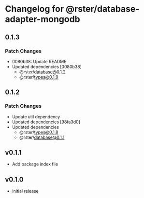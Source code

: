 # Changelog for @rster/database-adapter-mongodb

## 0.1.3

### Patch Changes

- 0080b38: Update README
- Updated dependencies [0080b38]
  - @rster/database@0.1.2
  - @rster/types@0.1.9

## 0.1.2

### Patch Changes

- Update util dependency
- Updated dependencies [98fa3d0]
- Updated dependencies
  - @rster/types@0.1.8
  - @rster/database@0.1.1

## v0.1.1

- Add package index file

## v0.1.0

- Initial release
